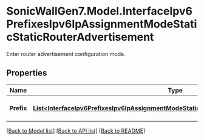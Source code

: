 # SonicWallGen7.Model.InterfaceIpv6PrefixesIpv6IpAssignmentModeStaticStaticRouterAdvertisement
Enter router advertisement configuration mode.

## Properties

Name | Type | Description | Notes
------------ | ------------- | ------------- | -------------
**Prefix** | [**List&lt;InterfaceIpv6PrefixesIpv6IpAssignmentModeStaticStaticRouterAdvertisementPrefixInner&gt;**](InterfaceIpv6PrefixesIpv6IpAssignmentModeStaticStaticRouterAdvertisementPrefixInner.md) | Add/edit advertising prefix. | [optional] 

[[Back to Model list]](../README.md#documentation-for-models) [[Back to API list]](../README.md#documentation-for-api-endpoints) [[Back to README]](../README.md)

